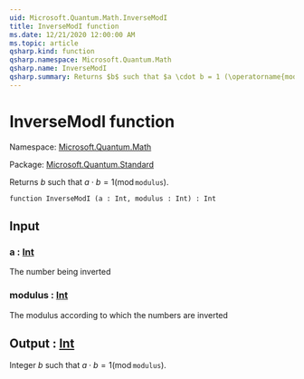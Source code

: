 ```yaml
---
uid: Microsoft.Quantum.Math.InverseModI
title: InverseModI function
ms.date: 12/21/2020 12:00:00 AM
ms.topic: article
qsharp.kind: function
qsharp.namespace: Microsoft.Quantum.Math
qsharp.name: InverseModI
qsharp.summary: Returns $b$ such that $a \cdot b = 1 (\operatorname{mod} \texttt{modulus})$.
---
```


# InverseModI function

Namespace: [Microsoft.Quantum.Math](xref:Microsoft.Quantum.Math)

Package: [Microsoft.Quantum.Standard](https://nuget.org/packages/Microsoft.Quantum.Standard)


Returns $b$ such that $a \cdot b = 1 (\operatorname{mod} \texttt{modulus})$.

```qsharp
function InverseModI (a : Int, modulus : Int) : Int
```


## Input

### a : [Int](xref:microsoft.quantum.lang-ref.int)

The number being inverted


### modulus : [Int](xref:microsoft.quantum.lang-ref.int)

The modulus according to which the numbers are inverted



## Output : [Int](xref:microsoft.quantum.lang-ref.int)

Integer $b$ such that $a \cdot b = 1 (\operatorname{mod} \texttt{modulus})$.